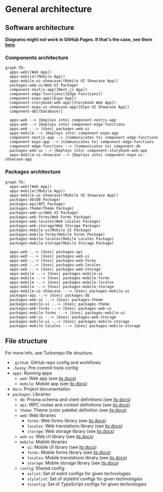 # General architecture

## Software architecture

**Diagrams might not work in GitHub Pages. If that's the case, see them
[here](https://github.com/Rock-n-Prog/web-ts-monorepo-starter-pack/blob/main/docs/architecture/general.md).**

### Components architecture

```mermaid
graph TD;
  apps-web((Web App))
  apps-mobile((Mobile App))
  apps-mobile-ui-showcase((Mobile UI Showcase App))
  packages-web-ui(Web UI Package)
  component-nextjs-app([Next.js App])
  component-edge-functions([Edge Functions])
  component-expo-app([Expo App])
  component-storybook-web-app([Storybook Web App])
  component-expo-ui-showcase-app([Expo UI Showcase App])
  component-db[(Database)]

  apps-web --> |Deploys into| component-nextjs-app
  apps-web --> |Deploys into| component-edge-functions
  apps-web -.-> |Uses| packages-web-ui
  apps-mobile --> |Deploys into| component-expo-app
  component-nextjs-app --> |Communicates to| component-edge-functions
  component-expo-app --> |Communicates to| component-edge-functions
  component-edge-functions --> |Communicates to| component-db
  packages-web-ui --> |Deploys into| component-storybook-web-app
  apps-mobile-ui-showcase --> |Deploys into| component-expo-ui-showcase-app
```

### Packages architecture

```mermaid
graph TD;
  apps-web((Web App))
  apps-mobile((Mobile App))
  apps-mobile-ui-showcase((Mobile UI Showcase App))
  packages-db(DB Package)
  packages-api(API Package)
  packages-theme(Theme Package)
  packages-web-ui(Web UI Package)
  packages-web-forms(Web Forms Package)
  packages-web-locales(Web Locales Package)
  packages-web-storage(Web Storage Package)
  packages-mobile-ui(Mobile UI Package)
  packages-mobile-forms(Mobile Forms Package)
  packages-mobile-locales(Mobile Locales Package)
  packages-mobile-storage(Mobile Storage Package)

  apps-web -.-> |Uses| packages-api
  apps-web -.-> |Uses| packages-web-ui
  apps-web -.-> |Uses| packages-web-forms
  apps-web -.-> |Uses| packages-web-locales
  apps-web -.-> |Uses| packages-web-storage
  apps-mobile -.-> |Uses| packages-mobile-ui
  apps-mobile -.-> |Uses| packages-mobile-forms
  apps-mobile -.-> |Uses| packages-mobile-locales
  apps-mobile -.-> |Uses| packages-mobile-storage
  apps-mobile-ui-showcase -.-> |Uses| packages-mobile-ui
  packages-api -.-> |Uses| packages-db
  packages-web-ui -.-> |Uses| packages-theme
  packages-mobile-ui -.-> |Uses| packages-theme
  packages-web-forms -.-> |Uses| packages-web-ui
  packages-mobile-forms -.-> |Uses| packages-mobile-ui
  packages-web-ui -.-> |Uses| packages-web-storage
  packages-mobile-ui -.-> |Uses| packages-mobile-storage
  packages-mobile-locales -.-> |Uses| packages-mobile-storage
```

## File structure

For more info, see Turborepo file structure.

- `.github`: GitHub repo config and workflows
- `.husky`: Pre-commit hook config
- `apps`: Running apps
  - `web`: Web app (see [its docs](./apps/web.md))
  - `mobile`: Mobile app (see [its docs](./apps/mobile.md))
- `docs`: Project documentation
- `packages`: Libraries
  - `db`: Prisma schema and client definitions (see [its docs](./packages/db.md))
  - `api`: tRPC routes and context definitions (see [its docs](./packages/api.md))
  - `theme`: Theme (color palette) definition (see [its docs](./packages/theme.md))
  - `web`: Web libraries
    - `forms`: Web forms library (see [its docs](./packages/web/forms.md))
    - `locales`: Web translations library (see [its docs](./packages/web/locale.md))
    - `storage`: Web storage library (see [its docs](./packages/web/storage.md))
  - `web-ui`: Web UI library (see [its docs](./packages/web-ui.md))
  - `mobile`: Mobile libraries
    - `ui`: Mobile UI library (see [its docs](./packages/mobile/ui.md))
    - `forms`: Mobile forms library (see [its docs](./packages/mobile/forms.md))
    - `locales`: Mobile translations library (see [its docs](./packages/mobile/locales.md))
    - `storage`: Mobile storage library (see [its docs](./packages/mobile/storage.md))
  - `config`: Shared config
    - `eslint`: Set of eslint configs for given technologies
    - `stylelint`: Set of stylelint configs for given technologies
    - `tsconfig`: Set of TypeScript configs for given technologies
